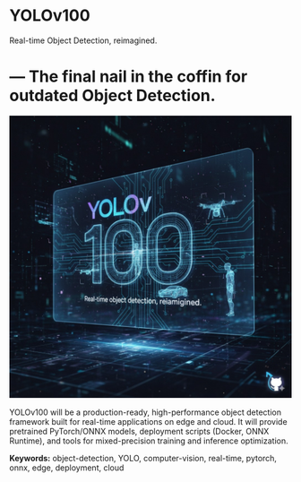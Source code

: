 # YOLOv100
Real-time Object Detection, reimagined.

# — The final nail in the coffin for outdated Object Detection.

![YOLOv100 Reimagined](assets/yolov100official.jpeg)

YOLOv100 will be a production-ready, high-performance object detection framework built for real-time applications on edge and cloud. It will provide pretrained PyTorch/ONNX models, deployment scripts (Docker, ONNX Runtime), and tools for mixed-precision training and inference optimization.

**Keywords:** object-detection, YOLO, computer-vision, real-time, pytorch, onnx, edge, deployment, cloud
